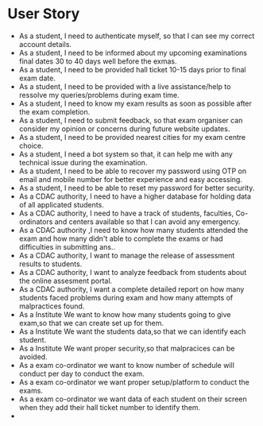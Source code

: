 # User Story
- As a student, I need to authenticate myself, so that I can see my correct account details.
- As a student, I need to be informed about my upcoming examinations final dates 30 to 40 days  well before the exmas.
- As a student, I need to be provided hall ticket 10-15 days prior to final exam date.
- As a student, I need to be provided with a live assistance/help to ressolve my queries/problems during exam time.
- As a student, I need to know my exam results as soon as possible after the exam completion.  
- As a student, I need to submit feedback, so that exam organiser can consider my opinion or concerns during future website updates.
- As a student, I need to be provided nearest cities for my exam centre choice. 
- As a student, I need a bot system so that, it can help me with any technical issue during the examination.
- As a student, I need to be able to recover my password using OTP on email and mobile number for better experience and easy accessing.
- As a student, I need to be able to reset my password for better security.
- As a CDAC authority, I need to have a higher database for holding data of all applicated students.
- As a CDAC authority, I need to have a track of students, faculties, Co-ordinators and centers available so that I can avoid any emergency.
- As a CDAC authority ,I need to know how many students attended the exam and how many didn't able to complete the exams or had difficulties in submitting ans..
- As a CDAC authority, I want to manage the release of assessment results to students.
- As a CDAC authority, I want to analyze feedback from students about the online assesment portal.
- As a CDAC authority, I want a complete detailed report on how many students faced problems during exam and how many attempts of malpractices found. 
- As a Institute We want to know how many students going to give exam,so that we can create set up for them.
- As a Institute We want the students data,so that we can identify each student.
- As a Institute We want proper security,so that malpracices can be avoided.
- As a exam co-ordinator we want to know number of schedule will conduct per day to conduct the exam.
- As a exam co-ordinator we want proper setup/platform to conduct the exams.
- As a exam co-ordinator we want data of each student on their screen when they add their hall ticket number to identify them.
- 

